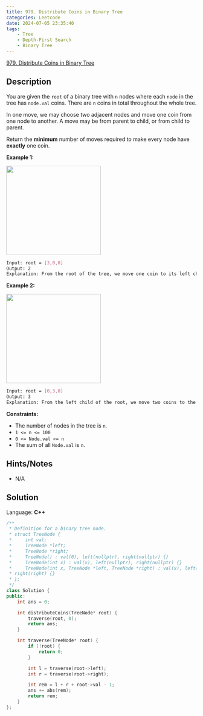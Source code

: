 ```yaml
---
title: 979. Distribute Coins in Binary Tree
categories: Leetcode
date: 2024-07-05 23:35:40
tags:
    - Tree
    - Depth-First Search
    - Binary Tree
---
```


[979. Distribute Coins in Binary Tree](https://leetcode.com/problems/distribute-coins-in-binary-tree/description/)

## Description

You are given the `root` of a binary tree with `n` nodes where each `node` in the tree has `node.val` coins. There are `n` coins in total throughout the whole tree.

In one move, we may choose two adjacent nodes and move one coin from one node to another. A move may be from parent to child, or from child to parent.

Return the **minimum** number of moves required to make every node have **exactly** one coin.

**Example 1:**

<img alt="" src="https://assets.leetcode.com/uploads/2019/01/18/tree1.png" style="width: 250px; height: 236px;">

```bash
Input: root = [3,0,0]
Output: 2
Explanation: From the root of the tree, we move one coin to its left child, and one coin to its right child.
```

**Example 2:**

<img alt="" src="https://assets.leetcode.com/uploads/2019/01/18/tree2.png" style="width: 250px; height: 236px;">

```bash
Input: root = [0,3,0]
Output: 3
Explanation: From the left child of the root, we move two coins to the root [taking two moves]. Then, we move one coin from the root of the tree to the right child.
```

**Constraints:**

- The number of nodes in the tree is `n`.
- `1 <= n <= 100`
- `0 <= Node.val <= n`
- The sum of all `Node.val` is `n`.

## Hints/Notes

- N/A

## Solution

Language: **C++**

```C++
/**
 * Definition for a binary tree node.
 * struct TreeNode {
 *     int val;
 *     TreeNode *left;
 *     TreeNode *right;
 *     TreeNode() : val(0), left(nullptr), right(nullptr) {}
 *     TreeNode(int x) : val(x), left(nullptr), right(nullptr) {}
 *     TreeNode(int x, TreeNode *left, TreeNode *right) : val(x), left(left),
 * right(right) {}
 * };
 */
class Solution {
public:
    int ans = 0;

    int distributeCoins(TreeNode* root) {
        traverse(root, 0);
        return ans;
    }

    int traverse(TreeNode* root) {
        if (!root) {
            return 0;
        }

        int l = traverse(root->left);
        int r = traverse(root->right);

        int rem = l + r + root->val - 1;
        ans += abs(rem);
        return rem;
    }
};
```
